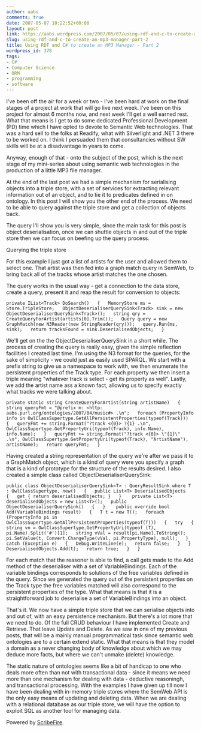 ```yaml
---
author: aabs
comments: true
date: 2007-05-07 10:22:52+00:00
layout: post
link: https://aabs.wordpress.com/2007/05/07/using-rdf-and-c-to-create-an-mp3-manager-part-2/
slug: using-rdf-and-c-to-create-an-mp3-manager-part-2
title: Using RDF and C# to create an MP3 Manager - Part 2
wordpress_id: 378
tags:
- C#
- Computer Science
- ORM
- programming
- software
---
```


I've been off the air for a week or two - I've been hard at work on the final stages of a project at work that will go live next week. I've been on this project for almost 6 months now, and next week I'll get a well earned rest. What that means is I get to do some dedicated Professional Development (PD) time which I have opted to devote to Semantic Web technologies. That was a hard sell to the folks at Readify, what with Silverlight and .NET 3 there to be worked on. I think I persuaded them that consultancies without SW skills will be at a disadvantage in years to come.  
  
Anyway, enough of that - onto the subject of the post, which is the next stage of my mini-series about using semantic web technologies in the production of a little MP3 file manager.   
  
At the end of the last post we had a simple mechanism for serialising objects into a triple store, with a set of services for extracting relevant information out of an object, and to tie it to predicates defined in on ontology. In this post I will show you the other end of the process. We need to be able to query against the triple store and get a collection of objects back.   
  
The query I'll show you is very simple, since the main task for this post is object deserialisation, once we can shuttle objects in and out of the triple store then we can focus on beefing up the query process.  
  
Querying the triple store  
  
For this example I just got a list of artists for the user and allowed them to select one. That artist was then fed into a graph match query in SemWeb, to bring back all of the tracks whose artist matches the one chosen.  
  
The query works in the usual way - get a connection to the data store, create a query, present it and reap the result for conversion to objects:  
  
`private IList<Track> DoSearch()  
{  
MemoryStore ms = Store.TripleStore;  
ObjectDeserialiserQuerySink<Track> sink = new ObjectDeserialiserQuerySink<Track>();  
   string qry = CreateQueryForArtist(artists[0].Trim());  
   Query query = new GraphMatch(new N3Reader(new StringReader(qry)));  
   query.Run(ms, sink);  
   return tracksFound = sink.DeserialisedObjects;  
}`  
  
We'll get on the the ObjectDeserialiserQuerySink in a short while. The process of creating the query is really easy, given the simple reflection facilities I created last time. I'm using the N3 format for the queries, for the sake of simplicity - we could just as easily used SPARQL. We start with a prefix string to give us a namespace to work with, we then enumerate the persistent properties of the Track type. For each property we then insert a triple meaning "whatever track is select - get its property as well". Lastly, we add the artist name ass a known fact, allowing us to specify exactly what tracks we were talking about.  
  
`private static string CreateQueryForArtist(string artistName)  
{  
   string queryFmt = "@prefix m: <http: aabs.purl.org/ontologies/2007/04/music#> .\n";  
   foreach (PropertyInfo info in OwlClassSupertype.GetAllPersistentProperties(typeof(Track)))  
   {  
       queryFmt += string.Format("?track <{0}> ?{1} .\n", OwlClassSupertype.GetPropertyUri(typeof(Track), info.Name), info.Name);  
}  
   queryFmt += string.Format("?track <{0}> \"{1}\" .\n", OwlClassSupertype.GetPropertyUri(typeof(Track), "ArtistName"), artistName);  
   return queryFmt;  
}`  
  
Having created a string representation of the query we're after we pass it to a GraphMatch object, which is a kind of query were you specify a graph that is a kind of prototype for the structure of the results desired. I also created a simple class called ObjectDeserialiserQuerySink:  
  
`public class ObjectDeserialiserQuerySink<T> : QueryResultSink where T : OwlClassSupertype, new()  
{  
public List<T> DeserialisedObjects  
   {  
       get { return deserialisedObjects; }  
   }   
   private List<T> deserialisedObjects = new List<T>();  
   public ObjectDeserialiserQuerySink()  
{  
}   
public override bool Add(VariableBindings result)  
{  
       T t = new T();  
       foreach (PropertyInfo pi in OwlClassSupertype.GetAllPersistentProperties(typeof(T)))  
{  
           try  
           {  
               string vn = OwlClassSupertype.GetPropertyUri(typeof (T), pi.Name).Split('#')[1];  
               string vVal = result[pi.Name].ToString();  
               pi.SetValue(t, Convert.ChangeType(vVal, pi.PropertyType), null);  
           }  
           catch (Exception e)  
{  
Debug.WriteLine(e);  
               return false;  
           }  
}  
       DeserialisedObjects.Add(t);  
       return true;  
}  
}`  
	  
For each match that the reasoner is able to find, a call gets made to the Add method of the deserialiser with a set of VariableBindings. Each of the variable bindings corresponds to solutions of the free variables defined in the query.  Since we generated the query out of the persistent properties on the Track type the free variables matched will also correspond to the persistent properties of the type. What that means is that it is a straightforward job to deserialise a set of VariableBindings into an object.  
  
That's it. We now have a simple triple store that we can serialise objects into and out of, with an easy persistence mechanism. But there's a lot more that we need to do. Of the full CRUD behaviour I have implemented Create and Retrieve.  That leave Update and Delete. As we saw in one of my previous posts, that will be a mainly manual programmatical task since semantic web ontologies are to a certain extend static. What that means is that they model a domain as a never changing body of knowledge about which we may deduce more facts, but where we can't unmake (delete) knowledge.  
  
The static nature of ontologies seems like a bit of handicap to one who deals more often than not with transactional data - since it means we need more than one mechanism for dealing with data - deductive reasoningh, and transactional processing. With the examples I have given up till now I have been dealing with in-memory triple stores where the SemWeb API is the only easy means of updating and deleting data. When we are dealing with a relational database as our triple store, we will have the option to exploit SQL as another tool for managing data.  
  


Powered by [ScribeFire](http://scribefire.com/).
